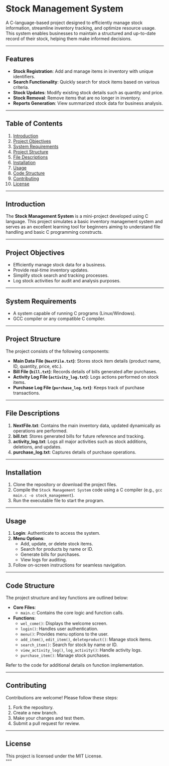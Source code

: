 
# Stock Management System  

A C-language-based project designed to efficiently manage stock information, streamline inventory tracking, and optimize resource usage. This system enables businesses to maintain a structured and up-to-date record of their stock, helping them make informed decisions.

---

## Features  
- **Stock Registration**: Add and manage items in inventory with unique identifiers.  
- **Search Functionality**: Quickly search for stock items based on various criteria.  
- **Stock Updates**: Modify existing stock details such as quantity and price.  
- **Stock Removal**: Remove items that are no longer in inventory.  
- **Reports Generation**: View summarized stock data for business analysis.

---

## Table of Contents  
1. [Introduction](#introduction)  
2. [Project Objectives](#project-objectives)  
3. [System Requirements](#system-requirements)  
4. [Project Structure](#project-structure)  
5. [File Descriptions](#file-descriptions)  
6. [Installation](#installation)  
7. [Usage](#usage)  
8. [Code Structure](#code-structure)  
9. [Contributing](#contributing)  
10. [License](#license)  

---

## Introduction  
The **Stock Management System** is a mini-project developed using C language. This project simulates a basic inventory management system and serves as an excellent learning tool for beginners aiming to understand file handling and basic C programming constructs.

---

## Project Objectives  
- Efficiently manage stock data for a business.  
- Provide real-time inventory updates.  
- Simplify stock search and tracking processes.  
- Log stock activities for audit and analysis purposes.

---

## System Requirements  
- A system capable of running C programs (Linux/Windows).  
- GCC compiler or any compatible C compiler.  

---

## Project Structure  
The project consists of the following components:  
- **Main Data File (`NextFile.txt`)**: Stores stock item details (product name, ID, quantity, price, etc.).  
- **Bill File (`bill.txt`)**: Records details of bills generated after purchases.  
- **Activity Log File (`activity_log.txt`)**: Logs actions performed on stock items.  
- **Purchase Log File (`purchase_log.txt`)**: Keeps track of purchase transactions.  

---

## File Descriptions  
1. **NextFile.txt**: Contains the main inventory data, updated dynamically as operations are performed.  
2. **bill.txt**: Stores generated bills for future reference and tracking.  
3. **activity_log.txt**: Logs all major activities such as stock additions, deletions, and updates.  
4. **purchase_log.txt**: Captures details of purchase operations.  

---

## Installation  
1. Clone the repository or download the project files.  
2. Compile the `Stock Management System` code using a C compiler (e.g., `gcc main.c -o stock_management`).  
3. Run the executable file to start the program.  

---

## Usage  
1. **Login**: Authenticate to access the system.  
2. **Menu Options**:  
   - Add, update, or delete stock items.  
   - Search for products by name or ID.  
   - Generate bills for purchases.  
   - View logs for auditing.  
3. Follow on-screen instructions for seamless navigation.  

---

## Code Structure  
The project structure and key functions are outlined below:  
- **Core Files**:  
  - `main.c`: Contains the core logic and function calls.  
- **Functions**:  
  - `wel_come()`: Displays the welcome screen.  
  - `login()`: Handles user authentication.  
  - `menu()`: Provides menu options to the user.  
  - `add_item()`, `edit_item()`, `deleteproduct()`: Manage stock items.  
  - `search_item()`: Search for stock by name or ID.  
  - `view_activity_log()`, `log_activity()`: Handle activity logs.  
  - `purchase_item()`: Manage stock purchases.  

Refer to the code for additional details on function implementation.

---

## Contributing  
Contributions are welcome! Please follow these steps:  
1. Fork the repository.  
2. Create a new branch.  
3. Make your changes and test them.  
4. Submit a pull request for review.  

---

## License  
This project is licensed under the MIT License.  
"""

